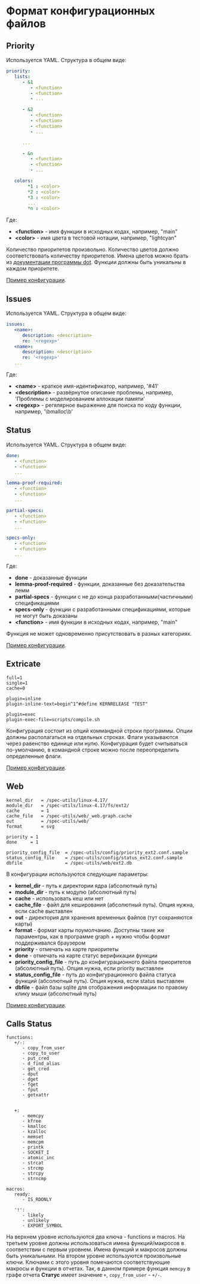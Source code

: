 # Формат конфигурационных файлов
## Priority
Используется YAML. Структура в общем виде:
```YAML
priority:
   lists:
      - &1
         - <function>
         - <function>
         - ...

      - &2
         - <function>
         - <function>
         - <function>
         - ...

      ...

      - &n
         - <function>
         - <function>
         - ...

   colors:
        *1 : <color>
        *2 : <color>
        *3 : <color>
        ...
        *n : <color>
```
Где:
   - **\<function\>** - имя функции в исходных кодах, например, "main"
   - **\<color\>** - имя цвета в тестовой нотации, например, "lightcyan"

Количество приоритетов произвольно. Количество цветов должно соответствовать количеству приоритетов. Имена цветов можно брать из [документации программы dot](http://www.graphviz.org/content/color-names). Функции должны быть уникальны в каждом приоритете.

[Пример конфигурации](/config/priority_ext2.conf.sample).

## Issues
Используется YAML. Структура в общем виде:
```YAML
issues:
   <name>:
      description: <description>
      re: '<regexp>'
   <name>:
      description: <description>
      re: '<regexp>'
   ...
```
Где:
   - **\<name\>** - краткое имя-идентификатор, например, '#41'
   - **\<description\>** - развёрнутое описание проблемы, например, 'Проблемы с моделированием аллокации памяти'
   - **\<regexp\>** - регялярное выражение для поиска по коду функции, например, '\bmalloc\b'

## Status
Используется YAML. Структура в общем виде:
```YAML
done:
   - <function>
   - <function>
   ...

lemma-proof-required:
   - <function>
   - <function>
   ...

partial-specs:
   - <function>
   - <function>
   ...

specs-only:
   - <function>
   - <function>
   ...
```
Где:
   - **done** - доказанные функции
   - **lemma-proof-required** - функции, доказанные без доказательства лемм
   - **partial-specs** - функции с не до конца разработанными(частичными) спецификациями
   - **specs-only** - функции с разработанными спецификациями, которые не могут быть доказаны
   - **\<function\>** - имя функции в исходных кодах, например, "main"

Функция не может одновременно присутствовать в разных категориях.

[Пример конфигурации](/config/status_ext2.conf.sample).

## Extricate
```
full=1
single=1
cache=0

plugin=inline
plugin-inline-text=begin^1^#define KERNRELEASE "TEST"

plugin=exec
plugin-exec-file=scripts/compile.sh
```
Конфигурация состоит из опций коммандной строки программы. Опции должны располагаться на отдельных строках. Флаги указываются через равенство единице или нулю. Конфигурация будет считываться по-умолчанию, в командной строке можно после переопределить определенные флаги.

[Пример конфигурации](/config/extricate-compile-test.conf.sample).

## Web
```
kernel_dir   = /spec-utils/linux-4.17/
module_dir   = /spec-utils/linux-4.17/fs/ext2/
cache        = 1
cache_file   = /spec-utils/web/_web.graph.cache
out          = /spec-utils/web/
format       = svg

priority = 1
done     = 1

priority_config_file  = /spec-utils/config/priority_ext2.conf.sample
status_config_file    = /spec-utils/config/status_ext2.conf.sample
dbfile                = /spec-utils/web/ext2.db
```

В конфигурации используются следующие параметры:
   - **kernel_dir** - путь к директории ядра (абсолютный путь)
   - **module_dir** - путь к модулю (абсолютный путь)
   - **cache** - использовать кеш или нет
   - **cache_file** - файл для кеширования (абсолютный путь). Опция нужна, если cache выставлен 
   - **out** - директория для хранения временных файлов (тут сохраняются карты)
   - **format** - формат карты поумолчанию. Доступны такие же параментры, как в программе graph + нужно чтобы формат поддерживался браузером
   - **priority** - отмечать на карте приоритеты
   - **done** - отмечать на карте статус верификации функции
   - **priority_config_file** - путь до конфигурационного файла приоритетов (абсолютный путь). Опция нужна, если priority выставлен
   - **status_config_file** - путь до конфигурационного файла статуса функций (абсолютный путь). Опция нужна, если status выставлен
   - **dbfile** - файл базы sqlite для отображения информации по правому клику мыши (абсолютный путь)

[Пример конфигурации](/web/.config.sample).

## Calls Status
```
functions:
   +/-:
      - copy_from_user
      - copy_to_user
      - put_cred
      - d_find_alias
      - get_cred
      - dput
      - dget
      - fget
      - fput
      - getxattr


   +:
      - memcpy
      - kfree
      - kmalloc
      - kzalloc
      - memset
      - memcpm
      - printk
      - SOCKET_I
      - atomic_inc
      - strcat
      - strcmp
      - strcpy
      - strncmp

macros:
   ready:
      - IS_RDONLY

   '!':
      - likely
      - unlikely
      - EXPORT_SYMBOL
```

На верхнем уровне используются два ключа - functions и macros. На третьем уровне должны использоваться имена функций/макросов в соответствии с первым уровнем. Имена функций и макросов должны быть уникальными. На втором уровне используются произвольные ключи. Ключами с этого уровня помечаются соответствующие макросы и функции в отчетах. Так, в данном примере функция ```memcpy``` в графе отчета **Статус** имеет значение ```+```, ```copy_from_user``` - ```+/-```.
